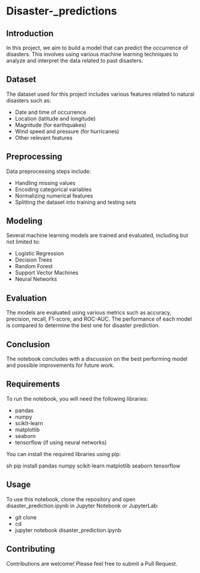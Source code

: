 # Disaster-_predictions
## Introduction

In this project, we aim to build a model that can predict the occurrence of disasters. This involves using various machine learning techniques to analyze and interpret the data related to past disasters.

## Dataset

The dataset used for this project includes various features related to natural disasters such as:

- Date and time of occurrence
- Location (latitude and longitude)
- Magnitude (for earthquakes)
- Wind speed and pressure (for hurricanes)
- Other relevant features

## Preprocessing

Data preprocessing steps include:

- Handling missing values
- Encoding categorical variables
- Normalizing numerical features
- Splitting the dataset into training and testing sets

## Modeling

Several machine learning models are trained and evaluated, including but not limited to:

- Logistic Regression
- Decision Trees
- Random Forest
- Support Vector Machines
- Neural Networks

## Evaluation

The models are evaluated using various metrics such as accuracy, precision, recall, F1-score, and ROC-AUC. The performance of each model is compared to determine the best one for disaster prediction.

## Conclusion

The notebook concludes with a discussion on the best performing model and possible improvements for future work.

## Requirements

To run the notebook, you will need the following libraries:

- pandas
- numpy
- scikit-learn
- matplotlib
- seaborn
- tensorflow (if using neural networks)

You can install the required libraries using pip:

sh
pip install pandas numpy scikit-learn matplotlib seaborn tensorflow

## Usage

To use this notebook, clone the repository and open disaster_prediction.ipynb in Jupyter Notebook or JupyterLab:

- git clone <repository-url>
- cd <repository-directory>
- jupyter notebook disaster_prediction.ipynb

## Contributing

Contributions are welcome! Please feel free to submit a Pull Request.


